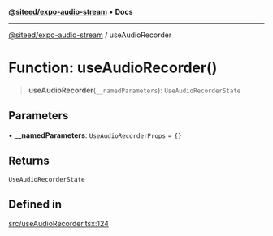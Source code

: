 [**@siteed/expo-audio-stream**](../README.md) • **Docs**

***

[@siteed/expo-audio-stream](../README.md) / useAudioRecorder

# Function: useAudioRecorder()

> **useAudioRecorder**(`__namedParameters`): `UseAudioRecorderState`

## Parameters

• **\_\_namedParameters**: `UseAudioRecorderProps` = `{}`

## Returns

`UseAudioRecorderState`

## Defined in

[src/useAudioRecorder.tsx:124](https://github.com/deeeed/expo-audio-stream/blob/cdc0d075d8a3b6b896f587c10308b8343ca49ca7/packages/expo-audio-stream/src/useAudioRecorder.tsx#L124)
